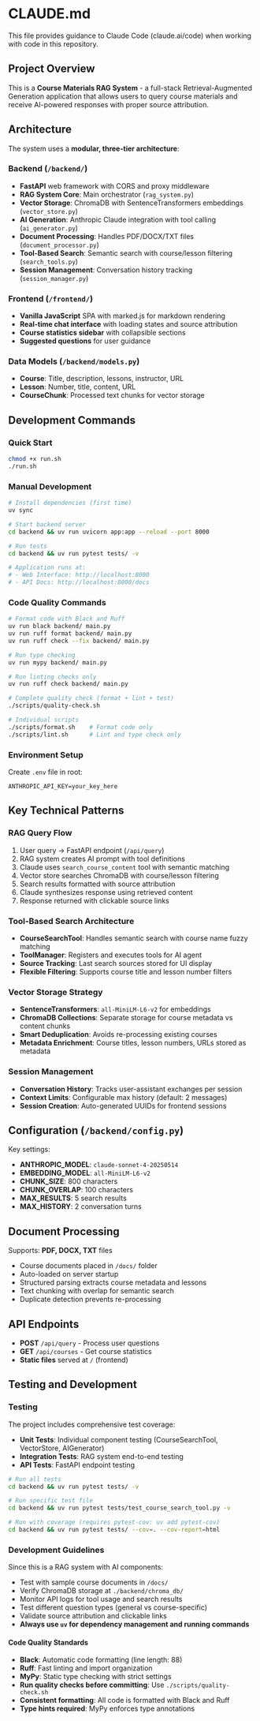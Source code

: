 # CLAUDE.md

This file provides guidance to Claude Code (claude.ai/code) when working with code in this repository.

## Project Overview

This is a **Course Materials RAG System** - a full-stack Retrieval-Augmented Generation application that allows users to query course materials and receive AI-powered responses with proper source attribution.

## Architecture

The system uses a **modular, three-tier architecture**:

### Backend (`/backend/`)
- **FastAPI** web framework with CORS and proxy middleware
- **RAG System Core**: Main orchestrator (`rag_system.py`)
- **Vector Storage**: ChromaDB with SentenceTransformers embeddings (`vector_store.py`)
- **AI Generation**: Anthropic Claude integration with tool calling (`ai_generator.py`)
- **Document Processing**: Handles PDF/DOCX/TXT files (`document_processor.py`)
- **Tool-Based Search**: Semantic search with course/lesson filtering (`search_tools.py`)
- **Session Management**: Conversation history tracking (`session_manager.py`)

### Frontend (`/frontend/`)
- **Vanilla JavaScript** SPA with marked.js for markdown rendering
- **Real-time chat interface** with loading states and source attribution
- **Course statistics sidebar** with collapsible sections
- **Suggested questions** for user guidance

### Data Models (`/backend/models.py`)
- **Course**: Title, description, lessons, instructor, URL
- **Lesson**: Number, title, content, URL
- **CourseChunk**: Processed text chunks for vector storage

## Development Commands

### Quick Start
```bash
chmod +x run.sh
./run.sh
```

### Manual Development
```bash
# Install dependencies (first time)
uv sync

# Start backend server
cd backend && uv run uvicorn app:app --reload --port 8000

# Run tests
cd backend && uv run pytest tests/ -v

# Application runs at:
# - Web Interface: http://localhost:8000
# - API Docs: http://localhost:8000/docs
```

### Code Quality Commands

```bash
# Format code with Black and Ruff
uv run black backend/ main.py
uv run ruff format backend/ main.py
uv run ruff check --fix backend/ main.py

# Run type checking
uv run mypy backend/ main.py

# Run linting checks only
uv run ruff check backend/ main.py

# Complete quality check (format + lint + test)
./scripts/quality-check.sh

# Individual scripts
./scripts/format.sh    # Format code only
./scripts/lint.sh      # Lint and type check only
```

### Environment Setup
Create `.env` file in root:
```
ANTHROPIC_API_KEY=your_key_here
```

## Key Technical Patterns

### RAG Query Flow
1. User query → FastAPI endpoint (`/api/query`)
2. RAG system creates AI prompt with tool definitions
3. Claude uses `search_course_content` tool with semantic matching
4. Vector store searches ChromaDB with course/lesson filtering
5. Search results formatted with source attribution
6. Claude synthesizes response using retrieved content
7. Response returned with clickable source links

### Tool-Based Search Architecture
- **CourseSearchTool**: Handles semantic search with course name fuzzy matching
- **ToolManager**: Registers and executes tools for AI agent
- **Source Tracking**: Last search sources stored for UI display
- **Flexible Filtering**: Supports course title and lesson number filters

### Vector Storage Strategy
- **SentenceTransformers**: `all-MiniLM-L6-v2` for embeddings
- **ChromaDB Collections**: Separate storage for course metadata vs content chunks
- **Smart Deduplication**: Avoids re-processing existing courses
- **Metadata Enrichment**: Course titles, lesson numbers, URLs stored as metadata

### Session Management
- **Conversation History**: Tracks user-assistant exchanges per session
- **Context Limits**: Configurable max history (default: 2 messages)
- **Session Creation**: Auto-generated UUIDs for frontend sessions

## Configuration (`/backend/config.py`)

Key settings:
- **ANTHROPIC_MODEL**: `claude-sonnet-4-20250514`
- **EMBEDDING_MODEL**: `all-MiniLM-L6-v2`
- **CHUNK_SIZE**: 800 characters
- **CHUNK_OVERLAP**: 100 characters
- **MAX_RESULTS**: 5 search results
- **MAX_HISTORY**: 2 conversation turns

## Document Processing

Supports: **PDF, DOCX, TXT** files
- Course documents placed in `/docs/` folder
- Auto-loaded on server startup
- Structured parsing extracts course metadata and lessons
- Text chunking with overlap for semantic search
- Duplicate detection prevents re-processing

## API Endpoints

- **POST** `/api/query` - Process user questions
- **GET** `/api/courses` - Get course statistics
- **Static files** served at `/` (frontend)

## Testing and Development

### Testing

The project includes comprehensive test coverage:

- **Unit Tests**: Individual component testing (CourseSearchTool, VectorStore, AIGenerator)  
- **Integration Tests**: RAG system end-to-end testing
- **API Tests**: FastAPI endpoint testing

```bash
# Run all tests
cd backend && uv run pytest tests/ -v

# Run specific test file  
cd backend && uv run pytest tests/test_course_search_tool.py -v

# Run with coverage (requires pytest-cov: uv add pytest-cov)
cd backend && uv run pytest tests/ --cov=. --cov-report=html
```

### Development Guidelines

Since this is a RAG system with AI components:
- Test with sample course documents in `/docs/`
- Verify ChromaDB storage at `./backend/chroma_db/`
- Monitor API logs for tool usage and search results
- Test different question types (general vs course-specific)
- Validate source attribution and clickable links
- **Always use `uv` for dependency management and running commands**

#### Code Quality Standards
- **Black**: Automatic code formatting (line length: 88)
- **Ruff**: Fast linting and import organization
- **MyPy**: Static type checking with strict settings
- **Run quality checks before committing**: Use `./scripts/quality-check.sh`
- **Consistent formatting**: All code is formatted with Black and Ruff
- **Type hints required**: MyPy enforces type annotations